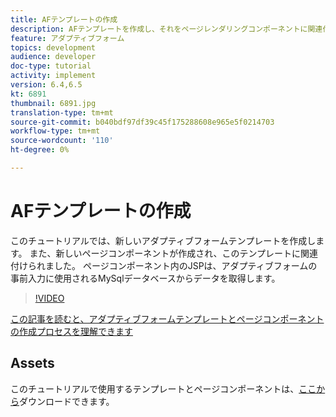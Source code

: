 ```yaml
---
title: AFテンプレートの作成
description: AFテンプレートを作成し、それをページレンダリングコンポーネントに関連付けます
feature: アダプティブフォーム
topics: development
audience: developer
doc-type: tutorial
activity: implement
version: 6.4,6.5
kt: 6891
thumbnail: 6891.jpg
translation-type: tm+mt
source-git-commit: b040bdf97df39c45f175288608e965e5f0214703
workflow-type: tm+mt
source-wordcount: '110'
ht-degree: 0%

---
```



# AFテンプレートの作成

このチュートリアルでは、新しいアダプティブフォームテンプレートを作成します。 また、新しいページコンポーネントが作成され、このテンプレートに関連付けられました。 ページコンポーネント内のJSPは、アダプティブフォームの事前入力に使用されるMySqlデータベースからデータを取得します。


>[!VIDEO](https://video.tv.adobe.com/v/27828?quality=9&learn=on)

[この記事を読むと、アダプティブフォームテンプレートとページコンポーネントの作成プロセスを理解できます](https://experienceleague.adobe.com/docs/experience-manager-learn/forms/storing-and-retrieving-form-data/part5.html?lang=en#storing-and-retrieving-form-data)


## Assets

このチュートリアルで使用するテンプレートとページコンポーネントは、[ここから](assets/sign-multiple-forms-template.zip)ダウンロードできます。





